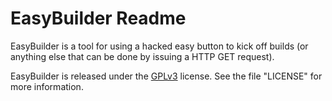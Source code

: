 EasyBuilder Readme
==================

EasyBuilder is a tool for using a hacked easy button to kick off builds (or anything else that can be done by issuing a HTTP GET request).

EasyBuilder is released under the [GPLv3](https://www.gnu.org/licenses/gpl.html) license. See the file "LICENSE" for more information.
